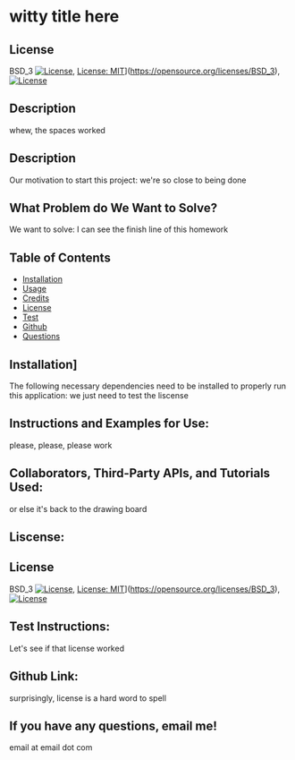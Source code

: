 # witty title here
## License
BSD_3
[![License](https://img.shields.io/badge/License-BSD_3-blue.svg)](https://opensource.org/licenses/BSD_3), [License: MIT](https://img.shields.io/badge/License-BSD_3-MIT-yellow.svg)](https://opensource.org/licenses/BSD_3), [![License](https://img.shields.io/badge/License-BSD_3-BSD_3--Clause-blue.svg)](https://opensource.org/licenses/BSD_3)
## Description 
whew, the spaces worked
## Description
Our motivation to start this project: we're so close to being done
## What Problem do We Want to Solve?
We want to solve: I can see the finish line of this homework  
## Table of Contents
* [Installation](#installation)
* [Usage](#usage)
* [Credits](#credits)
* [License](#license)
* [Test](#test)
* [Github](#github)
* [Questions](#questions)
## Installation]
The following necessary dependencies need to be installed to properly run this application:
we just need to test the liscense
## Instructions and Examples for Use:
please, please, please work
## Collaborators, Third-Party APIs, and Tutorials Used:
or else it's back to the drawing board
## Liscense:
## License
BSD_3
[![License](https://img.shields.io/badge/License-BSD_3-blue.svg)](https://opensource.org/licenses/BSD_3), [License: MIT](https://img.shields.io/badge/License-BSD_3-MIT-yellow.svg)](https://opensource.org/licenses/BSD_3), [![License](https://img.shields.io/badge/License-BSD_3-BSD_3--Clause-blue.svg)](https://opensource.org/licenses/BSD_3)
## Test Instructions:
Let's see if that license worked
## Github Link:
surprisingly, license is a hard word to spell
## If you have any questions, email me!
email at email dot com
